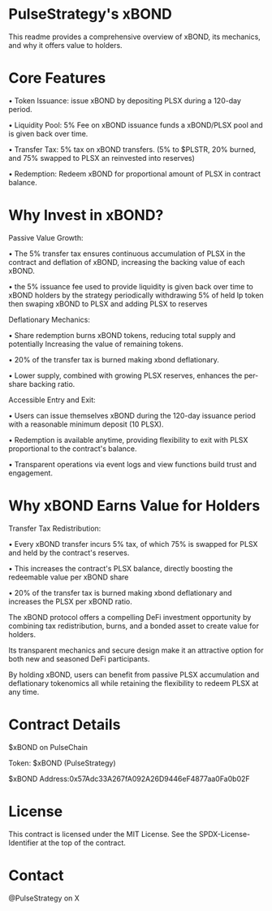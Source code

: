 # PulseStrategy's xBOND
 
This readme provides a comprehensive overview of xBOND, its mechanics, and why it offers value to holders.



# Core Features

• Token Issuance: issue xBOND by depositing PLSX during a 120-day period.

• Liquidity Pool: 5% Fee on xBOND issuance funds a xBOND/PLSX pool and is given back over time.

• Transfer Tax: 5% tax on xBOND transfers. (5% to $PLSTR, 20% burned, and 75% swapped to PLSX an reinvested into reserves)

• Redemption: Redeem xBOND for proportional amount of PLSX in contract balance.




# Why Invest in xBOND?



Passive Value Growth:

• The 5% transfer tax ensures continuous accumulation of PLSX in the contract and deflation of xBOND, increasing the backing value of each xBOND.

• the 5% issuance fee used to provide liquidity is given back over time to xBOND holders by the strategy periodically withdrawing 5% of held lp token then swaping xBOND to PLSX and adding PLSX to reserves 


Deflationary Mechanics:

• Share redemption burns xBOND tokens, reducing total supply and potentially Increasing the value of remaining tokens.

• 20% of the transfer tax is burned making xbond deflationary.

• Lower supply, combined with growing PLSX reserves, enhances the per-share backing ratio.



Accessible Entry and Exit:

• Users can issue themselves xBOND during the 120-day issuance period with a reasonable minimum deposit (10 PLSX).

• Redemption is available anytime,
providing flexibility to exit with PLSX proportional to the contract's balance.

• Transparent operations via event logs and view functions build trust and engagement.




# Why xBOND Earns Value for Holders



Transfer Tax Redistribution:

• Every xBOND transfer incurs 5% tax, of which 75% is swapped for PLSX and held by the contract's reserves.

• This increases the contract's PLSX balance, directly boosting the redeemable value per xBOND share

• 20% of the transfer tax is burned making xbond deflationary and increases the PLSX per xBOND ratio.




The xBOND protocol offers a compelling DeFi investment opportunity by combining tax redistribution, burns, and a bonded asset to create value for holders. 

Its transparent mechanics and secure design make it an attractive option for both new and seasoned DeFi participants.

By holding xBOND, users can benefit from passive PLSX accumulation and deflationary tokenomics all while retaining the flexibility to redeem PLSX at any time.


# Contract Details

$xBOND on PulseChain 

Token: $xBOND (PulseStrategy)

$xBOND Address:0x57Adc33A267fA092A26D9446eF4877aa0Fa0b02F



# License
This contract is licensed under the MIT License. See the SPDX-License-Identifier at the top of the contract.


# Contact
@PulseStrategy on X
